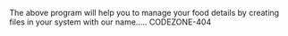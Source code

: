 The above program will help you to manage your food details by creating files in your system with our name.....
CODEZONE-404
